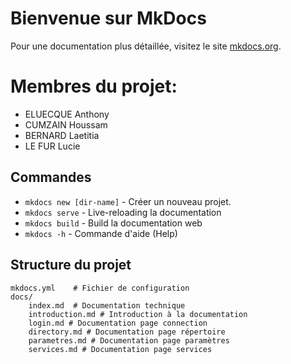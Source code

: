 # Bienvenue sur MkDocs

Pour une documentation plus détaillée, visitez le site [mkdocs.org](https://www.mkdocs.org).

# Membres du projet: 

- ELUECQUE Anthony
- CUMZAIN Houssam
- BERNARD Laetitia
- LE FUR Lucie


## Commandes

* `mkdocs new [dir-name]` - Créer un nouveau projet.
* `mkdocs serve` - Live-reloading la documentation
* `mkdocs build` - Build la documentation web
* `mkdocs -h` - Commande d'aide (Help)

## Structure du projet

    mkdocs.yml    # Fichier de configuration
    docs/
        index.md  # Documentation technique
        introduction.md # Introduction à la documentation
        login.md # Documentation page connection
        directory.md # Documentation page répertoire
        parametres.md # Documentation page paramètres
        services.md # Documentation page services
    
